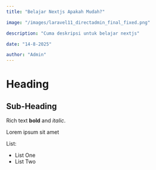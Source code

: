 ```yaml
---
title: "Belajar Nextjs Apakah Mudah?"

image: "/images/laravel11_directadmin_final_fixed.png"

description: "Cuma deskripsi untuk belajar nextjs"

date: "14-8-2025"

author: "Admin"
---
```


# Heading

## Sub-Heading

Rich text **bold** and _italic_.

Lorem ipsum sit amet

List:

- List One
- List Two

